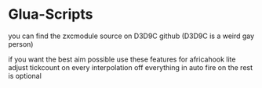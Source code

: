# Glua-Scripts

you can find the zxcmodule source on D3D9C github (D3D9C is a weird gay person)

if you want the best aim possible use these features for africahook lite
adjust tickcount on
every interpolation off
everything in auto fire on
the rest is optional
